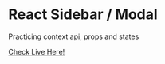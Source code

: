 # React Sidebar / Modal

Practicing context api, props and states

[Check Live Here!](https://serhatbek.github.io/12-sidebar-modal-react/)
